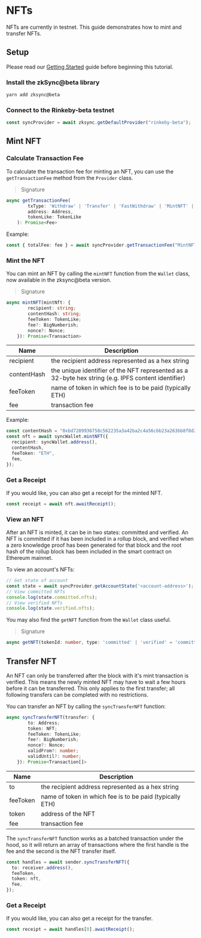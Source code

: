 # NFTs

NFTs are currently in testnet. This guide demonstrates how to mint and transfer NFTs.

## Setup

Please read our [Getting Started](https://zksync.io/api/sdk/js/tutorial.html#getting-started) guide before beginning this tutorial. 
### Install the zkSync@beta library

```bash
yarn add zksync@beta
```

### Connect to the Rinkeby-beta testnet

```typescript
const syncProvider = await zksync.getDefaultProvider("rinkeby-beta");
```

## Mint NFT

### Calculate Transaction Fee

To calculate the transaction fee for minting an NFT, you can use the `getTransactionFee` method from the `Provider` class.

> Signature

```typescript
async getTransactionFee(
        txType: 'Withdraw' | 'Transfer' | 'FastWithdraw' | 'MintNFT' | ChangePubKeyFee | LegacyChangePubKeyFee,
        address: Address,
        tokenLike: TokenLike
    ): Promise<Fee>
```

Example: 

```typescript
const { totalFee: fee } = await syncProvider.getTransactionFee("MintNFT", syncWallet.address(), feeToken);
```

### Mint the NFT

You can mint an NFT by calling the `mintNFT` function from the `Wallet` class, now available in the zksync@beta version.

> Signature

```typescript
async mintNFT(mintNft: {
        recipient: string;
        contentHash: string;
        feeToken: TokenLike;
        fee?: BigNumberish;
        nonce?: Nonce;
    }): Promise<Transaction>
```

| Name        | Description                                                                                         |
| ----------- | --------------------------------------------------------------------------------------------------- |
| recipient   | the recipient address represented as a hex string                                                   |
| contentHash | the unique identifier of the NFT represented as a 32-byte hex string (e.g. IPFS content identifier) |
| feeToken    | name of token in which fee is to be paid (typically ETH)                                            |
| fee         | transaction fee                                                                                     |


Example: 

```typescript
const contentHash = "0xbd7289936758c562235a3a42ba2c4a56cbb23a263bb8f8d27aead80d74d9d996"
const nft = await syncWallet.mintNFT({
  recipient: syncWallet.address(),
  contentHash,
  feeToken: "ETH",
  fee,
});
```

### Get a Receipt

If you would like, you can also get a receipt for the minted NFT.

```typescript
const receipt = await nft.awaitReceipt();
```

### View an NFT

After an NFT is minted, it can be in two states: committed and verified. An NFT is committed if it has been included in a rollup block, and verified when a zero knowledge proof has been generated for that block and the root hash of the rollup block has been included in the smart contract on Ethereum mainnet.

To view an account's NFTs:

```typescript
// Get state of account
const state = await syncProvider.getAccountState('<account-address>');
// View committed NFTs
console.log(state.committed.nfts);
// View verified NFTs
console.log(state.verified.nfts);
```

You may also find the `getNFT` function from the `Wallet` class useful.

> Signature

```typescript
async getNFT(tokenId: number, type: 'committed' | 'verified' = 'committed'): Promise<NFT>
```

## Transfer NFT

An NFT can only be transferred after the block with it's mint transaction is verified. This means the newly minted NFT may have to wait a few hours before it can be transferred. This only applies to the first transfer; all following transfers can be completed with no restrictions.


You can transfer an NFT by calling the `syncTransferNFT` function:

```typescript
async syncTransferNFT(transfer: {
        to: Address;
        token: NFT;
        feeToken: TokenLike;
        fee?: BigNumberish;
        nonce?: Nonce;
        validFrom?: number;
        validUntil?: number;
    }): Promise<Transaction[]>
```

| Name     | Description                                              |
| -------- | -------------------------------------------------------- |
| to       | the recipient address represented as a hex string        |
| feeToken | name of token in which fee is to be paid (typically ETH) |
| token    | address of the NFT                                       |
| fee      | transaction fee                                          |

The `syncTransferNFT` function works as a batched transaction under the hood, so it will return an array of transactions where the first handle is the fee and the second is the NFT transfer itself.  

```typescript
const handles = await sender.syncTransferNFT({
  to: receiver.address(),
  feeToken,
  token: nft,
  fee,
});
```

### Get a Receipt

If you would like, you can also get a receipt for the transfer.

```typescript
const receipt = await handles[0].awaitReceipt();
```
